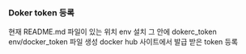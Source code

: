 ### Doker token 등록 ###
 현재 README.md 파일이 있는 위치 env 설치 그 안에 dokerc_token
 env/docker_token 파일 생성
 docker hub 사이트에서 발급 받은 token 등록
  
